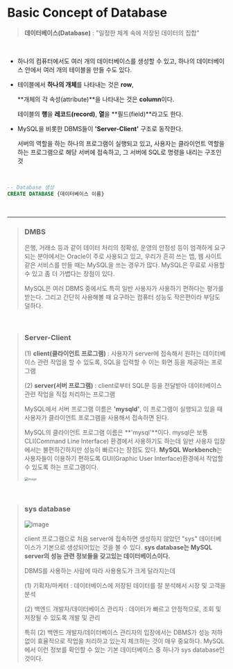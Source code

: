 # Basic Concept of Database

> **데이터베이스(Database)** : "일정한 체계 속에 저장된 데이터의 집합"

<br/>

- 하나의 컴퓨터에서도 여러 개의 데이터베이스를 생성할 수 있고, 하나의 데이터베이스 안에서 여러 개의 테이블을 만들 수도 있다.

- 테이블에서 **하나의 개체**를 나타내는 것은 **row**, 

  **개체의 각 속성(attribute)**을 나타내는 것은 **column**이다.

  테이블의 **행**을 **레코드(record)**, **열**을 **필드(field)**라고도 한다.

- MySQL을 비롯한 DBMS들이 **'Server-Client'** 구조로 동작한다.

  서버의 역할을 하는 하나의 프로그램이 실행되고 있고, 사용자는 클라이언트 역할을 하는 프로그램으로 해당 서버에 접속하고, 그 서버에 SQL로 명령을 내리는 구조인 것

<br/>

```sql
-- Database 생성
CREATE DATABASE {데이터베이스 이름}
```

<br/>

<hr/>

> ### **DMBS**
>
> 은행, 거래소 등과 같이 데이터 처리의 정확성, 운영의 안정성 등이 엄격하게 요구되는 분야에서는 Oracle이 주로 사용되고 있고, 우리가 흔히 쓰는 앱, 웹 사이트 같은 서비스를 만들 때는 MySQL을 쓰는 경우가 많다. MySQL은 무료로 사용할 수 있고 좀 더 가볍다는 장점이 있다.
>
> MySQL은 여러 DBMS 중에서도 특히 일반 사용자가 사용하기 편하다는 평가를 받는다. 그리고 간단히 사용해볼 때 요구하는 컴퓨터 성능도 작은편이라 부담도 덜하다.

<br/>

> ### **Server-Client**
>
> (1) **client(클라이언트 프로그램)** : 사용자가 server에 접속해서 원하는 데이터베이스 관련 작업을 할 수 있도록, SQL을 입력할 수 이는 화면 등을 제공하는 프로그램
>
> (2) **server(서버 프로그램)** : client로부터 SQL문 등을 전달받아 데이터베이스 관련 작업을 직접 처리하는 프로그램
>
> MySQL에서 서버 프로그램 이름은 **'mysqld'**, 이 프로그램이 실행되고 있을 때 사용자가 클라이언트 프로그램을 사용해서 접속하면 된다.
>
> MySQL의 클라이언트 프로그램 이름은 **'mysql'**이다. mysql은 보통 CLI(Command Line Interface) 환경에서 사용하기도 하는데 일반 사용자 입장에서는 불편하긴하지만 성능이 빠르다는 장점도 있다. **MySQL Workbench**는 사용자들이 이용하기 편하도록 GUI(Graphic User Interface)환경에서 작업할 수 있도록 하는 프로그램이다.
>
> <img src="https://user-images.githubusercontent.com/64063767/109658926-7c008e00-7baa-11eb-86d8-1324b92a1e4e.png" alt="image" style="zoom:50%;" />

<br/>

> ### **sys database**
>
> <img src="https://user-images.githubusercontent.com/64063767/109659542-1e207600-7bab-11eb-92f1-9610a5b1ad44.png" alt="image"  />
>
> client 프로그램으로 처음 server에 접속하면 생성하지 않았던 "sys" 데이터베이스가 기본으로 생성되어있는 것을 볼 수 있다. **sys database는 MySQL server의 성능 관련 정보들을 갖고있는 데이터베이스이다.** 
>
> DBMS를 사용하는 사람에 따라 사용용도가 크게 달라지는데
>
> (1) 기획자/마케터 : 데이터베이스에 저장된 데이터를 잘 분석해서 시장 및 고객을 분석
>
> (2) 백엔드 개발자/데이터베이스 관리자 : 데이터가 빠르고 안정적으로, 조회 및 저장될 수 있도록 개발 및 관리
>
> 특히 (2) 백엔드 개발자/데이터베이스 관리자의 입장에서는 DBMS가 성능 저하 없이 효율적으로 작업을 처리하고 있는지 체크하는 것이 매우 중요하다. MySQL에서 이런 정보를 확인할 수 있는 기본 데이터베이스 중 하나가 sys database인 것이다.

